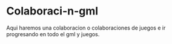 # Colaboraci-n-gml
Aqui haremos una colaboracion o colaboraciones de juegos e ir progresando en todo 
el gml y juegos.